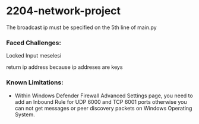 # 2204-network-project

The broadcast ip must be specified on the 5th line of main.py

### Faced Challenges:

Locked Input meselesi

return ip address because ip addreses are keys

### Known Limitations:

* Within Windows Defender Firewall Advanced Settings page, you need to add an Inbound Rule for UDP 6000 and TCP 6001 ports otherwise you can not get messages or peer discovery packets on Windows Operating System.
